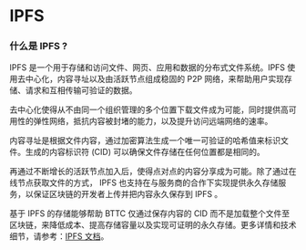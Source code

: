 # IPFS

### 什么是 IPFS ?

IPFS 是一个用于存储和访问文件、网页、应用和数据的分布式文件系统。IPFS 使用去中心化，内容寻址以及由活跃节点组成稳固的 P2P 网络，来帮助用户实现存储、请求和互相传输可验证的数据。

去中心化使得从不由同一个组织管理的多个位置下载文件成为可能，同时提供高可用性的弹性网络，抵抗内容被封堵的能力，以及提升访问远端网络的速率。

内容寻址是根据文件内容，通过加密算法生成一个唯一可验证的哈希值来标识文件。生成的内容标识符 (CID) 可以确保文件存储在任何位置都是相同的。

再通过不断增长的活跃节点加入后，使得点对点的内容分享成为可能。除了通过在线节点获取文件的方式， IPFS 也支持在与服务商的合作下实现提供永久存储服务，以保证区块链的开发者上传并把内容永久保存到 IPFS 。

基于 IPFS 的存储能够帮助 BTTC 仅通过保存内容的 CID 而不是加载整个文件至区块链，来降低成本、提高存储容量以及实现可证明的永久存储。更多详情和技术细节，请参考：[IPFS 文档](https://docs.ipfs.tech/)。





